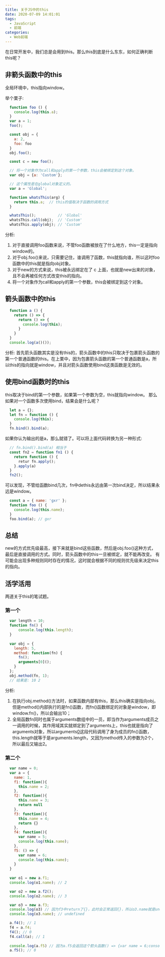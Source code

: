 ```yaml
---
title: 关于JS中的this
date: 2020-07-09 14:01:01
tags:
  - JavaScript
  - 前端
categories:
  - Web前端
---
```

在日常开发中，我们总是会用到this。那么this到底是什么东东，如何正确判断this呢？

## 非箭头函数中的this
全局环境中，this指向window。

举个栗子:

```JavaScript
  function foo () {
    console.log(this.a);
  }
  var a = 1;
  foo();

  const obj = {
    a: 2,
    foo: foo
  }
  obj.foo();

  const c = new foo();

  // 将一个对象作为call和apply的第一个参数，this会被绑定到这个对象。
  var obj = {a: 'Custom'};

  // 这个属性是在global对象定义的。
  var a = 'Global';

  function whatsThis(arg) {
    return this.a;  // this的值取决于函数的调用方式
  }

  whatsThis();          // 'Global'
  whatsThis.call(obj);  // 'Custom'
  whatsThis.apply(obj); // 'Custom'
```
分析:
1. 对于直接调用foo函数来说，不管foo函数被放在了什么地方，this一定是指向window的。
2. 对于obj.foo()来说，只需要记住，谁调用了函数，this就指向谁，所以这时foo函数中的this就是指向obj对象。
3. 对于new的方式来说，this被永远绑定在了 c 上面，也就是new出来的对象，且不会再被任何方式改变this的指向。
4. 将一个对象作为call和apply的第一个参数，this会被绑定到这个对象。

## 箭头函数中的this
```JavaScript
  function a () {
    return () => {
      return () => {
        console.log(this);
      }
    }
  }
  console.log(a()());
```
分析:
首先箭头函数其实是没有this的，箭头函数中的this只取决于包裹箭头函数的第一个普通函数的this。在上栗中，因为包裹箭头函数的第一个普通函数是a，所以this的指向就是window，并且对箭头函数使用bind这类函数是无效的。

## 使用bind函数时的this

this取决于bind的第一个参数，如果第一个参数为空，this就指向window。
那么如果对一个函数多次使用bind，结果会是什么呢？
```JavaScript
  let a = {};
  let fn = function () {
    console.log(this);
  }
  fn.bind().bind(a);
```
如果你认为输出的是a，那么就错了。可以将上面代码转换为另一种形式:

```JavaScript
  // fn.bind().bind(a) 相当于
  const fn2 = function fn1 () {
    return function () {
      retur fn.apply();
    }.apply(a)
  }
  fn2();
```

可以发现，不管给函数bind几次，fn中dethis永远由第一次bind决定，所以结果永远是window。

```JavaScript
  const a = { name: 'gxr' };
  function foo () {
    console.log(this.name);
  }
  foo.bind(a); // gxr
```

## 总结
new的方式优先级最高，接下来就是bind这些函数，然后是obj.foo()这种方式，最后是直接调用的方式。同时，箭头函数中的this一旦被绑定，就不能再改变。
有可能会出现多种规则同时存在的情况，这时就会根据不同的规则优先级来决定this的指向。

## 活学活用
两道关于this的笔试题。

### 第一个
```JavaScript
  var length = 10;
  function fn() {
      console.log(this.length);
  }
  
  var obj = {
    length: 5,
    method: function(fn) {
      fn();
      arguments[0]();
    }
  };
  obj.method(fn, 1);
  // 结果是: 10 2
```
分析:
1. 在执行obj.method()方法时，如果函数内部有this，那么this确实是指向obj，但是method()内部执行的是fn()函数，而fn()函数绑定的对象是window，即window.fn()，所以会输出10；
2. 全局函数fn同时也属于arguments数组中的一员，即当作为arguments成员之一调用的时候，其作用域其实就绑定到了arguments上，this也就是指向了arguments对象，所以arguments[0]()这段代码调用了身为成员的fn()函数，this.length就等于是arguments.length，又因为method传入的参数为2个，所以最后又输出2。

### 第二个
```JavaScript
  var name = 0;
  var a = {
    name: 1,
    f1: function(){
      this.name = 2;
    },
    f2: function(){
      this.name = 3;
      return null
    },
    f3: function(){
      this.name = 4;
      return {}
    },
    f4: function(){
      var name = 5;
      console.log(this.name);
    },
    f5: () => {
      var name = 6;
      console.log(this.name);
    }
  }
  
  var o1 = new a.f1;
  console.log(o1.name); // 2

  var o2 = new a.f2();
  console.log(o2.name); // 3

  var o3 = new a.f3;
  console.log(o3) // 因为f3中return了{}，此时会正常返回{}，所以o3.name就是undefined
  console.log(o3.name); // undefined

  a.f4(); // 1
  f4 = a.f4;
  f4(); // 0
  f4.call(a); // 1
  
  console.log(a.f5) // 因为a.f5会返回这个箭头函数() => {var name = 6;console.log(this.name);}，而此时箭头函数中的this指向了window，所以a.f5()会返回0
  a.f5(); // 0
```